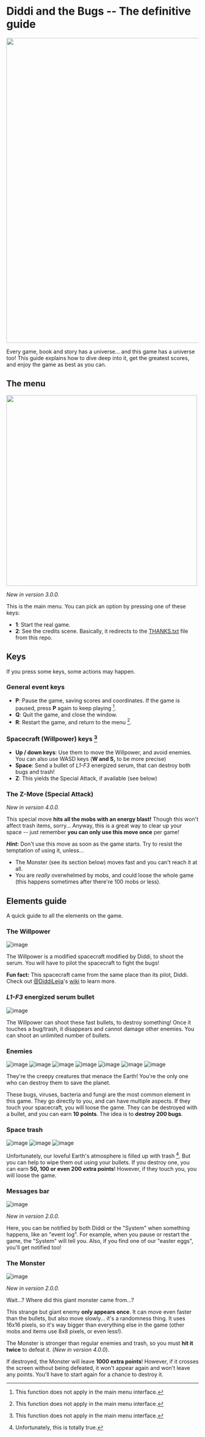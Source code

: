 # Diddi and the Bugs -- The definitive guide

<img width=800 src="https://user-images.githubusercontent.com/83621221/196548442-c0995ce6-5593-48a3-b9e9-1849922e88b2.png">

Every game, book and story has a universe... and this game
has a universe too! This guide explains how to dive deep into it,
get the greatest scores, and enjoy the game as best as you can.

## The menu

<img width=500 src="https://user-images.githubusercontent.com/83621221/196548594-17fec858-ebb2-45ff-8e96-e17e137e1442.png">

_New in version 3.0.0._

This is the main menu. You can pick an option by pressing one of these keys:

- **1**: Start the real game.
- **2**: See the credits scene. Basically, it redirects to the [THANKS.txt](THANKS.txt) file from this repo.

## Keys

If you press some keys, some actions may happen.

### General event keys

- **P**: Pause the game, saving scores and coordinates. If the game is paused,
  press **P** again to keep playing [^1].
- **Q**: Quit the game, and close the window.
- **R**: Restart the game, and return to the menu [^1].

### Spacecraft (Willpower) keys [^1]

- **Up / down keys**: Use them to move the Willpower, and avoid enemies. You can also use WASD keys (**W and S,** to be more precise)
- **Space**: Send a bullet of _L1-F3_ energized serum, that can destroy both bugs
  and trash!
- **Z**: This yields the Special Attack, if available (see below)

### The Z-Move (Special Attack)

_New in version 4.0.0._

This special move **hits all the mobs with an energy blast!** Though this won't affect
trash items, sorry... Anyway, this is a great way to clear up your space -- just remember
**you can only use this move once** per game!

**_Hint:_** Don't use this move as soon as the game starts. Try to resist the temptation
of using it, unless...

- The Monster (see its section below) moves fast and you can't reach it at all.
- You are *really* overwhelmed by mobs, and could loose the whole game (this happens
  sometimes after there're 100 mobs or less).

## Elements guide

A quick guide to all the elements on the game.

### The Willpower

![image](https://user-images.githubusercontent.com/83621221/143620203-93ef837b-2c87-4537-a500-528ca3c4d107.png)

The Willpower is a modified spacecraft modified by Diddi, to shoot the serum. You
will have to pilot the spacecraft to fight the bugs!

**Fun fact:** This spacecraft came from the same place than its pilot, Diddi. Check out
[@DiddiLeija](https://github.com/DiddiLeija)'s [wiki](https://diddileija.github.io/wiki) to learn more.

### _L1-F3_ energized serum bullet

![image](https://user-images.githubusercontent.com/83621221/143620255-dc40fa2b-4793-4890-871e-d5e92f5e6063.png)

The Willpower can shoot these fast bullets, to destroy something! Once it touches a bug/trash,
it disappears and cannot damage other enemies. You can shoot an unlimited number of bullets.

### Enemies

![image](https://user-images.githubusercontent.com/83621221/143620313-1ac0a5b4-9f37-4b0e-9963-e74c8600a349.png)
![image](https://user-images.githubusercontent.com/83621221/143620333-6c0b6c6f-12e9-463e-8d4f-3fcc28f2ecd4.png)
![image](https://user-images.githubusercontent.com/83621221/143620348-02dfdd68-2a72-4b83-b89e-1b867ded660f.png)
![image](https://user-images.githubusercontent.com/83621221/143620398-b7d0a13d-de44-4bf9-878c-2fcdfdafc89b.png)
![image](https://user-images.githubusercontent.com/83621221/143620421-4fe12681-5ba5-4678-9530-df2348dc0ed5.png)
![image](https://user-images.githubusercontent.com/83621221/143620453-7ebbf68f-fcf3-4ce9-b356-e5977d29b3eb.png)
![image](https://user-images.githubusercontent.com/83621221/143620487-095bbca8-0036-4d91-a973-cc7fd7cacfbe.png)

They're the creepy creatures that menace the Earth! You're the only one who
can destroy them to save the planet.

These bugs, viruses, bacteria and fungi are the most common element in this game.
They go directly to you, and can have multiple aspects. If they touch your spacecraft,
you will loose the game. They can be destroyed with a bullet, and you can earn **10 points**.
The idea is to **destroy 200 bugs**.

### Space trash

![image](https://user-images.githubusercontent.com/83621221/143620527-31f0797f-c219-4426-8a75-fef7bc30bbb8.png)
![image](https://user-images.githubusercontent.com/83621221/143620539-57b2df7a-5d4e-494e-9082-4e6a45be868f.png)
![image](https://user-images.githubusercontent.com/83621221/156434818-d07df34d-e2ce-46c9-9226-81327a8bd75b.png)

Unfortunately, our loveful Earth's atmosphere is filled up with trash [^2]. But you
can help to wipe them out using your bullets. If you destroy one, you can earn
**50, 100 or even 200 extra points**! However, if they touch you, you will loose the game.

### Messages bar

![image](https://user-images.githubusercontent.com/83621221/152022721-4965b55e-79d8-4b77-8b08-ce0a43f4ede9.png)

_New in version 2.0.0._

Here, you can be notified by both Diddi or the "System" when something happens, like an
"event log". For example, when you pause or restart the game, the "System" will tell you. Also, if you find one
of our "easter eggs", you'll get notified too!

### The Monster

![image](https://user-images.githubusercontent.com/83621221/156233024-c36211fb-1cd3-4c73-a791-98230a593239.png)

_New in version 2.0.0._

Wait...? Where did this giant monster came from...?

This strange but giant enemy **only appears once**. It can move even
faster than the bullets, but also move slowly... it's a randomness thing.
It uses 16x16 pixels, so it's way bigger than everything else in the game
(other mobs and items use 8x8 pixels, or even less!).

The Monster is stronger than regular enemies and trash, so you must
**hit it twice** to defeat it. (_New in version 4.0.0_).

If destroyed, the Monster will leave **1000 extra points**! However, if it
crosses the screen without being defeated, it won't appear again and won't
leave any points. You'll have to start again for a chance to destroy it.

[^1]: This function does not apply in the main menu interface.
[^2]: Unfortunately, this is totally true.
